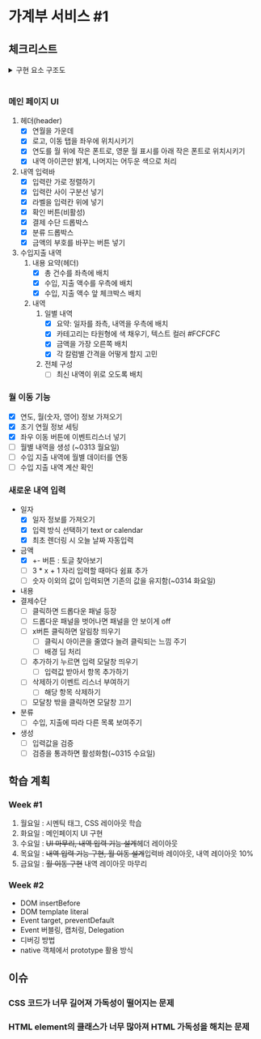 # 가계부 서비스 #1

## 체크리스트

<details>
<summary>구현 요소 구조도</summary>

![가계부 기능](https://user-images.githubusercontent.com/60080167/223045069-169bbf61-90bb-4807-9d3b-d7a5cefbd2f6.png)
</details>

<br>

### 메인 페이지 UI
1. 헤더(header)
    - [x] 연월을 가운데
    - [x] 로고, 이동 탭을 좌우에 위치시키기
    - [x] 연도를 월 위에 작은 폰트로, 영문 월 표시를 아래 작은 폰트로 위치시키기
    - [x] 내역 아이콘만 밝게, 나머지는 어두운 색으로 처리
2. 내역 입력바
    - [x] 입력란 가로 정렬하기
    - [x] 입력란 사이 구분선 넣기
    - [x] 라벨을 입력칸 위에 넣기
    - [x] 확인 버튼(비활성)
    - [x] 결제 수단 드롭박스
    - [x] 분류 드롭박스
    - [x] 금액의 부호를 바꾸는 버튼 넣기
3. 수입지출 내역
    1. 내용 요약(헤더)
        - [x] 총 건수를 좌측에 배치
        - [x] 수입, 지출 액수를 우측에 배치
        - [x] 수입, 지출 액수 앞 체크박스 배치
    2. 내역
        1. 일별 내역
            - [x] 요약: 일자를 좌측, 내역을 우측에 배치
            - [x] 카테고리는 타원형에 색 채우기, 텍스트 컬러 #FCFCFC
            - [x] 금액을 가장 오른쪽 배치
            - [x] 각 칼럼별 간격을 어떻게 할지 고민
        2. 전체 구성
            - [ ] 최신 내역이 위로 오도록 배치

### 월 이동 기능
- [x] 연도, 월(숫자, 영어) 정보 가져오기
- [x] 초기 연월 정보 세팅
- [x] 좌우 이동 버튼에 이벤트리스너 넣기
- [ ] 월별 내역을 생성 (~0313 월요일)
- [ ] 수입 지출 내역에 월별 데이터를 연동
- [ ] 수입 지출 내역 계산 확인

### 새로운 내역 입력
- 일자
    - [x] 일자 정보를 가져오기
    - [x] 입력 방식 선택하기 text or calendar 
    - [x] 최초 렌더링 시 오늘 날짜 자동입력
- 금액
    - [x] +- 버튼 : 토글 찾아보기
    - [ ] 3 * x + 1 자리 입력할 때마다 쉼표 추가
    - [ ] 숫자 이외의 값이 입력되면 기존의 값을 유지함(~0314 화요일)
- 내용
- 결제수단
    - [ ] 클릭하면 드롭다운 패널 등장
    - [ ] 드롭다운 패널을 벗어나면 패널을 안 보이게 off
    - [ ] x버튼 클릭하면 알림창 띄우기
        - [ ] 클릭시 아이콘을 줄였다 늘려 클릭되는 느낌 주기
        - [ ] 배경 딤 처리
    - [ ] 추가하기 누르면 입력 모달창 띄우기
      - [ ] 입력값 받아서 항목 추가하기
    - [ ] 삭제하기 이벤트 리스너 부여하기
      - [ ] 해당 항목 삭제하기
    - [ ] 모달창 밖을 클릭하면 모달창 끄기
- 분류
    - [ ] 수입, 지출에 따라 다른 목록 보여주기
- 생성
  - [ ] 입력값을 검증
  - [ ] 검증을 통과하면 활성화함(~0315 수요일)

## 학습 계획

### Week #1

1. 월요일 : 시멘틱 태그, CSS 레이아웃 학습
2. 화요일 : 메인페이지 UI 구현
3. 수요일 : ~~UI 마무리, 내역 입력 기능 설계~~헤더 레이아웃
4. 목요일 : ~~내역 입력 기능 구현, 월 이동 설계~~입력바 레이아웃, 내역 레이아웃 10%
5. 금요일 : ~~월 이동 구현~~ 내역 레이아웃 마무리

### Week #2

- DOM insertBefore
- DOM template literal
- Event target, preventDefault
- Event 버블링, 캡처링, Delegation
- 디버깅 방법
- native 객체에서 prototype 활용 방식

## 이슈

### CSS 코드가 너무 길어져 가독성이 떨어지는 문제

### HTML element의 클래스가 너무 많아져 HTML 가독성을 해치는 문제
